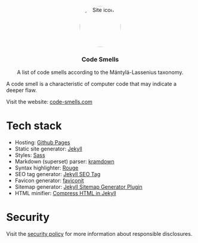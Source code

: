 <p align="center">
    <a href="https://gavindou.ch">
        <img src="https://code-smells.com/assets/images/logo.png" alt="Site icon" style="width: 110px; height: 110px; border-radius: 100%">
    </a>
</p>
<h3 align="center">Code Smells</h3>
<p align="center">A list of code smells according to the M&auml;ntyl&auml;-Lassenius taxonomy.</p>

A code smell is a characteristic of computer code that may indicate a deeper flaw.

Visit the website: [code-smells.com](https://code-smells.com)

# Tech stack
- Hosting: [Github Pages](https://pages.github.com)
- Static site generator: [Jekyll](https://jekyllrb.com)
- Styles: [Sass](https://sass-lang.com/documentation/syntax)
- Markdown (superset) parser: [kramdown](https://kramdown.gettalong.org)
- Syntax highlighter: [Rouge](http://rouge.jneen.net)
- SEO tag generator: [Jekyll SEO Tag](https://github.com/jekyll/jekyll-seo-tag)
- Favicon generator: [faviconit](http://faviconit.com/en)
- Sitemap generator: [Jekyll Sitemap Generator Plugin](https://github.com/jekyll/jekyll-sitemap)
- HTML minifier: [Compress HTML in Jekyll](http://jch.penibelst.de)

# Security
Visit the [security policy](https://github.com/Coedice/codeSmells/security/policy) for more information about responsible disclosures.

